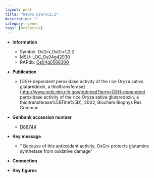 ```yaml
---
layout: post
title: "OsGrx,OsGrxC2;2"
description: ""
category: genes
tags: [oxidative]
---
```


* **Information**  
    + Symbol: OsGrx,OsGrxC2;2  
    + MSU: [LOC_Os04g42930](http://rice.plantbiology.msu.edu/cgi-bin/ORF_infopage.cgi?orf=LOC_Os04g42930)  
    + RAPdb: [Os04g0508300](http://rapdb.dna.affrc.go.jp/viewer/gbrowse_details/irgsp1?name=Os04g0508300)  

* **Publication**  
    + [GSH-dependent peroxidase activity of the rice Oryza sativa glutaredoxin, a thioltransferase](http://www.ncbi.nlm.nih.gov/pubmed?term=GSH-dependent peroxidase activity of the rice Oryza sativa glutaredoxin, a thioltransferase%5BTitle%5D), 2002, Biochem Biophys Res Commun.

* **Genbank accession number**  
    + [D86744](http://www.ncbi.nlm.nih.gov/nuccore/D86744)

* **Key message**  
    + " Because of this antioxidant activity, OsGrx protects glutamine synthetase from oxidative damage"

* **Connection**  

* **Key figures**  


